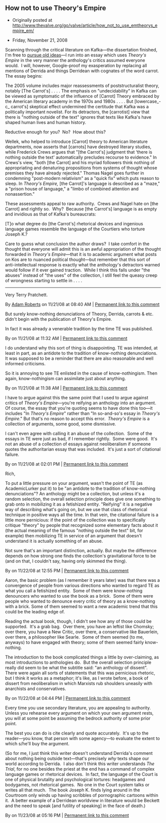 ## How not to use Theory's Empire

 * Originally posted at http://www.thevalve.org/go/valve/article/how_not_to_use_emtheorys_empire_em/

* Friday, November 21, 2008 

Scanning through the critical literature on Kafka—the dissertation finished, I'm free to [pursue old ideas](http://acephalous.typepad.com/acephalous/2008/11/i-have-no-liter.html)—I run into an essay which uses _Theory's Empire_ in the very manner the anthology's critics assumed everyone would.  I will, however, Google-proof my exasperation by replacing all mentions of Derrida and things Derridean with cognates of the word carrot.  The essay begins:

The 2005 volume includes major reassessments of poststructuralist theory, notably [The Carrot's] . . . . The emphasis on "undecidability" in Kafka can be viewed as symptomatic of the influence of [Carrot] Theory embraced by the American literary academy in the 1970s and 1980s . . . . But [lowercase_-c_ carrot's] skeptical effect undermined the certitude that Kafka was a politically important novelist. For its detractors, the [carrotist] view that there is "nothing outside of the text" ignores that texts like Kafka's have shaped human lives and human history. 

Reductive enough for you?  No?  How about this?

Wellek, who helped to introduce [Carrot] theory to American literature departments, now asserts that [carrots] have destroyed literary studies, while Frederick Crews argues that "[the Carrot's] judgment that ‘there is nothing outside the text' automatically precludes recourse to evidence." In Crews's view, "both [the Carrot] and his myriad followers think nothing of appropriating and denaturing propositions from systems of thought whose premises they have already rejected." Thomas Nagel goes further in condemning "post-modern relativism" as a "quick fix" which puts reason to sleep. In _Theory's Empire,_ [the Carrot]'s language is described as a "maze," a "prison house of language," a "limbo of combined attention and nonassertion."

These assessments appeal to raw authority.  Crews and Nagel hate on [the Carrot] and rightly so.  Why?  Because [the Carrot's] language is as empty and invidious as that of Kafka's bureaucrats:

[T]o what degree do [the Carrot's] rhetorical devices and ingenious language games resemble the language of the Courtiers who torture Joseph K.?

Care to guess what conclusion the author draws?  I take comfort in the thought that everyone will admit this is an awful appropriation of the thought forwarded in _Theory's Empire_—that it is to academic argument what posts on Kos are to nuanced political thought—but remember that this sort of anti-intellectual response is exactly what the anthology's detractors warned would follow if it ever gained traction.  While I think this falls under "the abuses" instead of "the uses" of the collection, I still feel the queasy creep of wrongness starting to settle in . . . . 

---

[]()
Very Terry Pratchett.

By [Adam Roberts](http://adamroberts.com) on 11/21/08 at 08:40 AM | [Permanent link to this comment](http://www.thevalve.org/go/valve/article/how_not_to_use_emtheorys_empire_em/#23080)
[]()

But surely know-nothing denunciations of Theory, Derrida, carrots & etc. didn't begin with the publication of Theory's Empire.

In fact it was already a venerable tradition by the time TE was published.

By  on 11/21/08 at 11:32 AM | [Permanent link to this comment](http://www.thevalve.org/go/valve/article/how_not_to_use_emtheorys_empire_em/#23083)
[]()

I do understand why this sort of thing is disappointing. TE was intended, at least in part, as an antidote to the tradition of know-nothing denunciations. It was supposed to be a reminder that there are also reasonable and well informed criticisms.

So it is annoying to see TE enlisted in the cause of know-nothingism. Then again, know-nothingism can assimilate just about anything.

By  on 11/21/08 at 11:38 AM | [Permanent link to this comment](http://www.thevalve.org/go/valve/article/how_not_to_use_emtheorys_empire_em/#23084)
[]()

I have to argue against this the same point that I used to argue against critics of _Theory's Empire_—you're reifying an anthology into an argument.  Of course, the essay that you're quoting seems to have done this too—it includes "In _Theory's Empire_" rather than "In so-and-so's essay in _Theory's Empire_."  But that's no reason to accept this error.  _Theory's Empire_ is a collection of arguments, some good, some dismissive.

I can't even agree with calling it an abuse of the collection.  Some of the essays in TE were just as bad, if I remember rightly.  Some were good.  It's not an abuse of a collection of essays against neoliberalism if someone quotes the authoritarian essay that was included.  It's just a sort of citational failure.

By  on 11/21/08 at 02:01 PM | [Permanent link to this comment](http://www.thevalve.org/go/valve/article/how_not_to_use_emtheorys_empire_em/#23086)
[]()

Rich,

   To put a little pressure on your argument, wasn't the point of TE (as AcademicLurker put it) to be "an antidote to the tradition of know-nothing denunciations"? An anthology might be a collection, but unless it's a random selection, the overall selection principle does give one something to grab onto in mobilizing it as a fetishized entity. "Reifying" it is a negative way of describing what's going on, but we use that class of rhetorical technique in positive ways all the time. In that vein, the citational failure is a little more pernicious: if the point of the collection was to specifically critique "theory" by people that recognized some elementary facts about it (the actual meaning of the famous "nothing outside the text" bit, for example) then   mobilizing TE in service of an argument that doesn't understand it is actually something of an abuse.  

Not sure that's an important distinction, actually. But maybe the difference depends on how strong one finds the collection's gravitational force to be (and on that, I couldn't say, having only skimmed the thing).

By  on 11/22/08 at 12:55 PM | [Permanent link to this comment](http://www.thevalve.org/go/valve/article/how_not_to_use_emtheorys_empire_em/#23089)
[]()

Aaron, the basic problem (as I remember it years later) was that there was a convergence of people from various directions who wanted to regard TE as what you call a fetishized entity.  Some of them were know-nothing denouncers who wanted to use the book as a brick.  Some of them were people who wanted to denounce every critic of theory as a know-nothing with a brick. Some of them seemed to want a new academic trend that this could be the leading edge of.  

Reading the actual book, though, I didn't see how any of those could be supported.  It's a grab bag.  Over there, you have an leftist like Chomsky; over there, you have a New Critic, over there, a conservative like Bauerlein, over there, a philosopher like Searle.  Some of them seemed (to me, anyways) to have engaged with theory; some of them seemed fairly know-nothing.

The introduction to the book complicated things a little by over-claiming, as most introductions to anthologies do.  But the overall selection principle really did seem to be what the subtitle said: "an anthology of dissent".  There were again all sorts of statements that this was pernicious rhetoric, but I think it works as a metaphor; it's like, as I wrote before, a book of dissert from neoliberalism in which Marxists rub shoulders uneasily with anarchists and conservatives.

By  on 11/22/08 at 04:44 PM | [Permanent link to this comment](http://www.thevalve.org/go/valve/article/how_not_to_use_emtheorys_empire_em/#23091)
[]()

Every time you use secondary literature, you are appealing to authority.  Unless you rehearse every argument on which your own argument rests, you will at some point be assuming the bedrock authority of some prior point.  

The best you can do is cite clearly and quote accurately.  It's up to the reader—you know, that person with some agency—to evaluate the extent to which s/he'll buy the argument.

(So for me, I just think this writer doesn't understand Derrida's comment about nothing being outside text—that's precisely *why* texts shape our world according to Derrida.  I also don't think this writer understands *The Trial*, for no one besides the priest at the end has a command of complex language games or rhetorical devices.  In fact, the language of the Court is one of physical brutality and psychological tortures: headgames and bodygames, not rhetorical games.  No one in the Court system talks or writes all that much.  The book Joseph K. finds lying around in the Courtroom only winds up having scribbles of pornographic cartoons within it.  A better example of a Derridean worldview in literature would be Beckett and the need to speak [and futility of speaking] in the face of death.)

By  on 11/23/08 at 05:16 PM | [Permanent link to this comment](http://www.thevalve.org/go/valve/article/how_not_to_use_emtheorys_empire_em/#23099)

